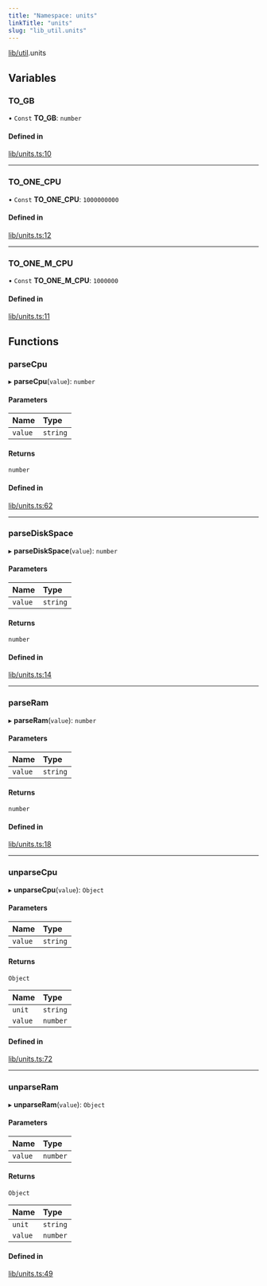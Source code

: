 ```yaml
---
title: "Namespace: units"
linkTitle: "units"
slug: "lib_util.units"
---
```


[lib/util](lib_util.md).units

## Variables

### TO\_GB

• `Const` **TO\_GB**: `number`

#### Defined in

[lib/units.ts:10](https://github.com/kinvolk/headlamp/blob/f70c8787/frontend/src/lib/units.ts#L10)

___

### TO\_ONE\_CPU

• `Const` **TO\_ONE\_CPU**: ``1000000000``

#### Defined in

[lib/units.ts:12](https://github.com/kinvolk/headlamp/blob/f70c8787/frontend/src/lib/units.ts#L12)

___

### TO\_ONE\_M\_CPU

• `Const` **TO\_ONE\_M\_CPU**: ``1000000``

#### Defined in

[lib/units.ts:11](https://github.com/kinvolk/headlamp/blob/f70c8787/frontend/src/lib/units.ts#L11)

## Functions

### parseCpu

▸ **parseCpu**(`value`): `number`

#### Parameters

| Name | Type |
| :------ | :------ |
| `value` | `string` |

#### Returns

`number`

#### Defined in

[lib/units.ts:62](https://github.com/kinvolk/headlamp/blob/f70c8787/frontend/src/lib/units.ts#L62)

___

### parseDiskSpace

▸ **parseDiskSpace**(`value`): `number`

#### Parameters

| Name | Type |
| :------ | :------ |
| `value` | `string` |

#### Returns

`number`

#### Defined in

[lib/units.ts:14](https://github.com/kinvolk/headlamp/blob/f70c8787/frontend/src/lib/units.ts#L14)

___

### parseRam

▸ **parseRam**(`value`): `number`

#### Parameters

| Name | Type |
| :------ | :------ |
| `value` | `string` |

#### Returns

`number`

#### Defined in

[lib/units.ts:18](https://github.com/kinvolk/headlamp/blob/f70c8787/frontend/src/lib/units.ts#L18)

___

### unparseCpu

▸ **unparseCpu**(`value`): `Object`

#### Parameters

| Name | Type |
| :------ | :------ |
| `value` | `string` |

#### Returns

`Object`

| Name | Type |
| :------ | :------ |
| `unit` | `string` |
| `value` | `number` |

#### Defined in

[lib/units.ts:72](https://github.com/kinvolk/headlamp/blob/f70c8787/frontend/src/lib/units.ts#L72)

___

### unparseRam

▸ **unparseRam**(`value`): `Object`

#### Parameters

| Name | Type |
| :------ | :------ |
| `value` | `number` |

#### Returns

`Object`

| Name | Type |
| :------ | :------ |
| `unit` | `string` |
| `value` | `number` |

#### Defined in

[lib/units.ts:49](https://github.com/kinvolk/headlamp/blob/f70c8787/frontend/src/lib/units.ts#L49)
